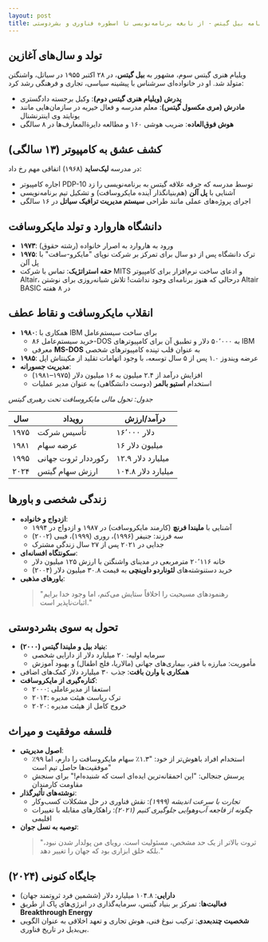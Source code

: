 ```yaml
---
layout: post
title: زندگینامه بیل گیتس - از نابغه برنامه‌نویسی تا اسطوره فناوری و بشردوستی
---
```


## تولد و سال‌های آغازین
ویلیام هنری گیتس سوم، مشهور به **بیل گیتس**، در ۲۸ اکتبر ۱۹۵۵ در سیاتل، واشنگتن متولد شد. او در خانواده‌ای سرشناس با پیشینه سیاسی، تجاری و فرهنگی رشد کرد:
- **پدرش (ویلیام هنری گیتس دوم)**: وکیل برجسته دادگستری  
- **مادرش (مری مکسول گیتس)**: معلم مدرسه و فعال خیریه در سازمان‌هایی مانند یونایتد وی اینترنشنال   
- **هوش فوق‌العاده**: ضریب هوشی ۱۶۰ و مطالعه دایرة‌المعارف‌ها در ۸ سالگی   

## کشف عشق به کامپیوتر (۱۳ سالگی)
در مدرسه **لیک‌ساید** (۱۹۶۸) اتفاقی مهم رخ داد:
- اجاره کامپیوتر PDP-10 توسط مدرسه که جرقه علاقه گیتس به برنامه‌نویسی را زد  
- آشنایی با **پل آلن** (هم‌بنیانگذار آینده مایکروسافت) و تشکیل تیم برنامه‌نویسی   
- اجرای پروژه‌های عملی مانند طراحی **سیستم مدیریت ترافیک سیاتل** در ۱۶ سالگی   

## دانشگاه هاروارد و تولد مایکروسافت
- **۱۹۷۳**: ورود به هاروارد به اصرار خانواده (رشته حقوق)   
- **۱۹۷۵**: ترک دانشگاه پس از دو سال برای تمرکز بر شرکت نوپای "مایکرو-سافت" با پل آلن   
- **حقه استراتژیک**: تماس با شرکت MITS و ادعای ساخت نرم‌افزار برای کامپیوتر Altair، درحالی که هنوز برنامه‌ای وجود نداشت! تلاش شبانه‌روزی برای نوشتن Altair BASIC در ۸ هفته   

## انقلاب مایکروسافت و نقاط عطف
- **۱۹۸۰**: همکاری با IBM برای ساخت سیستم‌عامل  
  - خرید سیستم‌عامل ۸۶-DOS به ۵۰٬۰۰۰ دلار و تطبیق آن برای کامپیوترهای IBM  
  - معرفی **MS-DOS** به عنوان قلب تپنده کامپیوترهای شخصی   
- **۱۹۸۵**: عرضه ویندوز ۱.۰ پس از ۵ سال توسعه، با وجود اتهامات تقلید از مکینتاش اپل   
- **مدیریت جسورانه**:  
  - افزایش درآمد از ۲.۴ میلیون به ۱۶ میلیون دلار (۱۹۷۵–۱۹۸۱)  
  - استخدام **استیو بالمر** (دوست دانشگاهی) به عنوان مدیر عملیات   

*جدول: تحول مالی مایکروسافت تحت رهبری گیتس*  

| **سال** | **رویداد** | **درآمد/ارزش** |  
|---------|------------|----------------|  
| ۱۹۷۵   | تأسیس شرکت | ۱۶٬۰۰۰ دلار   |  
| ۱۹۸۱   | عرضه سهام  | ۱۶ میلیون دلار |  
| ۱۹۹۵   | رکورددار ثروت جهانی | ۱۲.۹ میلیارد دلار |  
| ۲۰۲۴   | ارزش سهام گیتس | ۱۰۴.۸ میلیارد دلار |   

## زندگی شخصی و باورها
- **ازدواج و خانواده**:  
  - آشنایی با **ملیندا فرنچ** (کارمند مایکروسافت) در ۱۹۸۷ و ازدواج در ۱۹۹۴  
  - سه فرزند: جنیفر (۱۹۹۶)، روری (۱۹۹۹)، فیبی (۲۰۰۲)  
  - جدایی در ۲۰۲۱ پس از ۲۷ سال زندگی مشترک   
- **سکونتگاه افسانه‌ای**:  
  - خانه ۲۰٬۱۱۶ مترمربعی در مدینای واشنگتن با ارزش ۱۲۵ میلیون دلار  
  - خرید دستنوشته‌های **لئوناردو داوینچی** به قیمت ۳۰.۸ میلیون دلار (۲۰۰۴)   
- **باورهای مذهبی**:  
  > "رهنمودهای مسیحیت را اخلاقاً ستایش می‌کنم، اما وجود خدا برایم اثبات‌ناپذیر است."   

## تحول به سوی بشردوستی
- **بنیاد بیل و ملیندا گیتس (۲۰۰۰)**:  
  - سرمایه اولیه: ۲۰ میلیارد دلار از دارایی شخصی  
  - مأموریت: مبارزه با فقر، بیماری‌های جهانی (مالاریا، فلج اطفال) و بهبود آموزش   
- **همکاری با وارن بافت**: جذب ۳۰ میلیارد دلار کمک‌های اضافی   
- **کناره‌گیری از مایکروسافت**:  
  - ۲۰۰۰: استعفا از مدیرعاملی  
  - ۲۰۱۴: ترک ریاست هیئت مدیره  
  - ۲۰۲۰: خروج کامل از هیئت مدیره   

## فلسفه موفقیت و میراث
- **اصول مدیریتی**:  
  - استخدام افراد باهوش‌تر از خود: "۱.۳٪ سهام مایکروسافت را دارم، اما ۹۹٪ موفقیت‌ها حاصل تیم است"   
  - پرسش جنجالی: "این احمقانه‌ترین ایده‌ای است که شنیده‌ام!" برای سنجش مقاومت کارمندان   
- **نوشته‌های تأثیرگذار**:  
  - *تجارت با سرعت اندیشه (۱۹۹۹)*: نقش فناوری در حل مشکلات کسب‌وکار  
  - *چگونه از فاجعه آب‌وهوایی جلوگیری کنیم (۲۰۲۱)*: راهکارهای مقابله با تغییرات اقلیمی   
- **توصیه به نسل جوان**:  
  > "ثروت بالاتر از یک حد مشخص، مسئولیت است. رویای من پولدار شدن نبود، بلکه خلق ابزاری بود که جهان را تغییر دهد."   

## جایگاه کنونی (۲۰۲۴)
- **دارایی**: ۱۰۴.۸ میلیارد دلار (ششمین فرد ثروتمند جهان)   
- **فعالیت‌ها**: تمرکز بر بنیاد گیتس، سرمایه‌گذاری در انرژی‌های پاک از طریق **Breakthrough Energy**   
- **شخصیت چندبعدی**: ترکیب نبوغ فنی، هوش تجاری و تعهد اخلاقی به عنوان الگویی بی‌بدیل در تاریخ فناوری.
